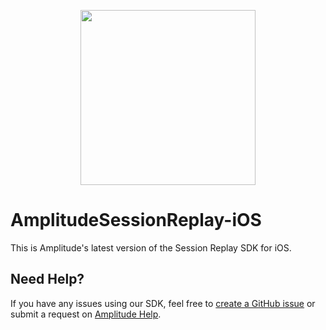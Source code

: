 <p align="center">
  <a href="https://amplitude.com" target="_blank" align="center">
    <img src="https://static.amplitude.com/lightning/46c85bfd91905de8047f1ee65c7c93d6fa9ee6ea/static/media/amplitude-logo-with-text.4fb9e463.svg" width="280">
  </a>
  <br />
</p>

# AmplitudeSessionReplay-iOS

This is Amplitude's latest version of the Session Replay SDK for iOS.

## Need Help?
If you have any issues using our SDK, feel free to [create a GitHub issue](https://github.com/amplitude/Amplitude-SDK-Template/issues/new) or submit a request on [Amplitude Help](https://help.amplitude.com/hc/en-us/requests/new).
